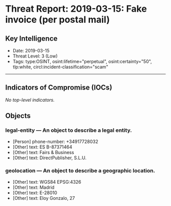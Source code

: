 # Threat Report: 2019-03-15: Fake invoice (per postal mail)


## Key Intelligence
* Date: 2019-03-15
* Threat Level: 3 (Low)
* Tags: type:OSINT, osint:lifetime="perpetual", osint:certainty="50", tlp:white, circl:incident-classification="scam"

---

## Indicators of Compromise (IOCs)
_No top-level indicators._

## Objects
### legal-entity — An object to describe a legal entity.
* [Person] phone-number: +34917728032
* [Other] text: ES B-87371464
* [Other] text: Fairs & Business
* [Other] text: DirectPublisher, S.L.U.

### geolocation — An object to describe a geographic location.
* [Other] text: WGS84 EPSG:4326
* [Other] text: Madrid
* [Other] text: E-28010
* [Other] text: Eloy Gonzalo, 27
